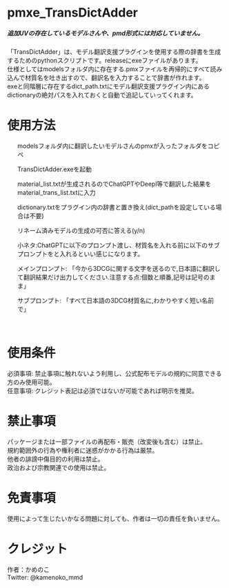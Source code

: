 # pmxe_TransDictAdder<br>
<h5>追加UVの存在しているモデルさんや、pmd形式には対応していません。</h5>
「TransDictAdder」は、モデル翻訳支援プラグインを使用する際の辞書を生成するためのpythonスクリプトです。releaseにexeファイルがあります。<br>
仕様としてはmodelsフォルダ内に存在する.pmxファイルを再帰的にすべて読み込んで材質名を吐き出すので、翻訳名を入力することで辞書が作れます。<br>
exeと同階層に存在するdict_path.txtにモデル翻訳支援プラグイン内にあるdictionaryの絶対パスを入れておくと自動で追記していってくれます。<br>

<h1>使用方法</h1>
    <ol>modelsフォルダ内に翻訳したいモデルさんのpmxが入ったフォルダをコピペ<br></ol>
    <ol>TransDictAdder.exeを起動</ol>
    <ol>material_list.txtが生成されるのでChatGPTやDeepl等で翻訳した結果をmaterial_trans_list.txtに入力<br></ol>
    <ol>dictionary.txtをプラグイン内の辞書と置き換え(dict_pathを設定している場合は不要)<br></ol>
    <ol>リネーム済みモデルの生成の可否に答える(y/n)<br></ol>
    <ol>小ネタ:ChatGPTに以下のプロンプト渡し、材質名を入れる前に以下のサブプロンプトをと入れるといい感じになります。<br></ol>
    <ol>メインプロンプト: 「今から3DCGに関する文字を送るので,日本語に翻訳して翻訳結果だけ出力してください.注意する点:個数と順番,記号は記号のまま」<br></ol>
    <ol>サブプロンプト: 「すべて日本語の3DCG材質名に,わかりやすく短い名前で」<br></ol><br>
    
<h1>使用条件</h1>
必須事項: 禁止事項に触れないよう利用し、公式配布モデルの規約に同意できる方のみ使用可能。<br>
任意事項: クレジット表記は必須ではないが可能であれば明示を推奨。<br>

<h1>禁止事項</h1>
パッケージまたは一部ファイルの再配布・販売（改変後も含む）は禁止。<br>
規約範囲外の行為や権利者に迷惑がかかる行為は厳禁。<br>
他者の誹謗中傷目的の利用は禁止。<br>
政治および宗教関連での使用は禁止。<br>

<h1>免責事項</h1>
使用によって生じたいかなる問題に対しても、作者は一切の責任を負いません。<br>

<h1>クレジット</h1>
作者：かめのこ<br>
Twitter: @kamenoko_mmd
